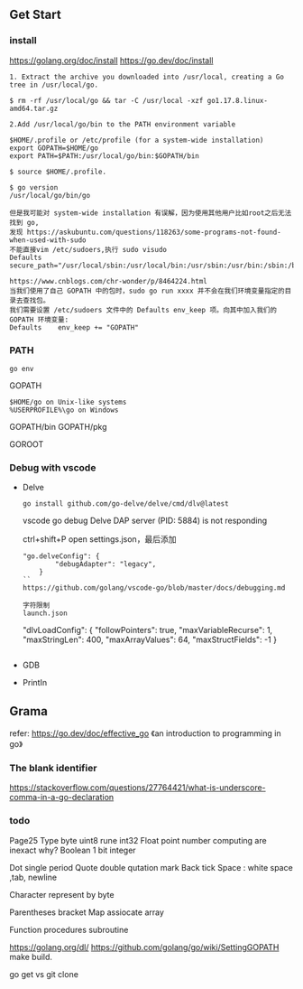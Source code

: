## Get Start

### install

https://golang.org/doc/install
https://go.dev/doc/install
```
1. Extract the archive you downloaded into /usr/local, creating a Go tree in /usr/local/go.

$ rm -rf /usr/local/go && tar -C /usr/local -xzf go1.17.8.linux-amd64.tar.gz

2.Add /usr/local/go/bin to the PATH environment variable

$HOME/.profile or /etc/profile (for a system-wide installation)
export GOPATH=$HOME/go
export PATH=$PATH:/usr/local/go/bin:$GOPATH/bin

$ source $HOME/.profile.

$ go version
/usr/local/go/bin/go

但是我可能对 system-wide installation 有误解，因为使用其他用户比如root之后无法找到 go,
发现 https://askubuntu.com/questions/118263/some-programs-not-found-when-used-with-sudo
不能直接vim /etc/sudoers,执行 sudo visudo
Defaults        secure_path="/usr/local/sbin:/usr/local/bin:/usr/sbin:/usr/bin:/sbin:/bin:/usr/local/go/bin"

https://www.cnblogs.com/chr-wonder/p/8464224.html
当我们使用了自己 GOPATH 中的包时，sudo go run xxxx 并不会在我们环境变量指定的目录去查找包。
我们需要设置 /etc/sudoers 文件中的 Defaults env_keep 项。向其中加入我们的 GOPATH 环境变量:
Defaults    env_keep += "GOPATH"
```

### PATH

`go env`

GOPATH
```
$HOME/go on Unix-like systems
%USERPROFILE%\go on Windows
```
GOPATH/bin
GOPATH/pkg


GOROOT


### Debug with vscode

+ Delve
    ```
    go install github.com/go-delve/delve/cmd/dlv@latest
    ```

    vscode go debug Delve DAP server (PID: 5884) is not responding

    ctrl+shift+P open settings.json，最后添加
    ```
    "go.delveConfig": {
            "debugAdapter": "legacy",
        }
    ``
    https://github.com/golang/vscode-go/blob/master/docs/debugging.md

    字符限制
    launch.json
    ```
    "dlvLoadConfig": {
                "followPointers": true,
                "maxVariableRecurse": 1,
                "maxStringLen": 400,
                "maxArrayValues": 64,
                "maxStructFields": -1
            }
    ```
+ GDB
+ PrintIn

## Grama

refer:
https://go.dev/doc/effective_go
《an introduction to programming in go》

### The blank identifier
https://stackoverflow.com/questions/27764421/what-is-underscore-comma-in-a-go-declaration

### todo

Page25
Type 
byte uint8 rune int32
Float point number computing are inexact why?
Boolean 1 bit integer

Dot single period
Quote double qutation mark
Back tick
Space : white space ,tab, newline

Character represent by byte

Parentheses bracket
Map assiocate array

Function procedures subroutine

https://golang.org/dl/
https://github.com/golang/go/wiki/SettingGOPATH
make build.

go get vs git clone


<disqus/>